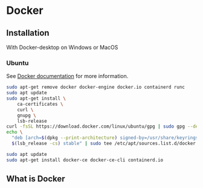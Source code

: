 # Docker

## Installation

With Docker-desktop on Windows or MacOS

### Ubuntu

See [Docker documentation](https://docs.docker.com/engine/install/ubuntu/) for more information.

```bash
sudo apt-get remove docker docker-engine docker.io containerd runc
sudo apt update
sudo apt-get install \
    ca-certificates \
    curl \
    gnupg \
    lsb-release
curl -fsSL https://download.docker.com/linux/ubuntu/gpg | sudo gpg --dearmor -o /usr/share/keyrings/docker-archive-keyring.gpg
echo \
  "deb [arch=$(dpkg --print-architecture) signed-by=/usr/share/keyrings/docker-archive-keyring.gpg] https://download.docker.com/linux/ubuntu \
  $(lsb_release -cs) stable" | sudo tee /etc/apt/sources.list.d/docker.list > /dev/null

sudo apt update
sudo apt-get install docker-ce docker-ce-cli containerd.io
```

## What is Docker



